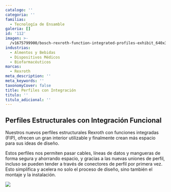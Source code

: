 ```yaml
---
catalogo: ''
categoria: ''
familias:
  - Tecnología de Ensamble
galeria: []
id: '112'
imagen: >-
  /v1675799900/bosch-rexroth-function-integrated-profiles-exhibit_640x360_ft9t02.jpg
industrias:
  - Almentos y Bebidas
  - Dispositivos Médicos
  - Biofarmacéuticos
marcas:
  - Rexroth
meta_description: ''
meta_keywords: ''
taxonomyCover: false
title: Perfiles con Integración
titulo: ''
titulo_adicional: ''
---
```





## Perfiles Estructurales con Integración Funcional

Nuestros nuevos perfiles estructurales Rexroth con funciones integradas (FIP), ofrecen un gran interior utilizable y finalmente crean más espacio para sus ideas de diseño.

Estos perfiles nos permiten pasar cables, líneas de datos y mangueras de forma segura y ahorrando espacio, y gracias a las nuevas uniones de perfil, incluso se pueden tender a través de conectores de perfil por primera vez. Esto simplifica y acelera no solo el proceso de diseño, sino también el montaje y la instalación.

![](https://res.cloudinary.com/novatec/v1675800157/bosch-rexroth-function-integrated-profiles-exhibit_640x360_ywfbwc.jpg)

